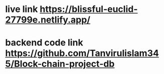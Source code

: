 # live link https://blissful-euclid-27799e.netlify.app/
# backend code link https://github.com/Tanvirulislam345/Block-chain-project-db

